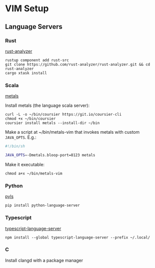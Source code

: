 # VIM Setup

## Language Servers

### Rust

[rust-analyzer](https://rust-analyzer.github.io/manual.html#installation)

```
rustup component add rust-src
git clone https://github.com/rust-analyzer/rust-analyzer.git && cd rust-analyzer
cargo xtask install
```

### Scala

[metals](https://scalameta.org/metals/docs/editors/vim.html)

Install metals (the language scala server):
```
curl -L -o ~/bin/coursier https://git.io/coursier-cli
chmod +x ~/bin/coursier
coursier install metals --install-dir ~/bin
```

Make a script at ~/bin/metals-vim that invokes metals with custom `JAVA_OPTS`. E.g.:
```bash
#!/bin/sh

JAVA_OPTS=-Dmetals.bloop-port=8123 metals
```
Make it executable:
```
chmod a+x ~/bin/metals-vim
```

### Python

[pyls](https://github.com/palantir/python-language-server)

```
pip install python-language-server
```

### Typescript

[typescript-language-server](https://github.com/theia-ide/typescript-language-server)

```
npm install --global typescript-language-server --prefix ~/.local/
```

### C

Install clangd with a package manager

